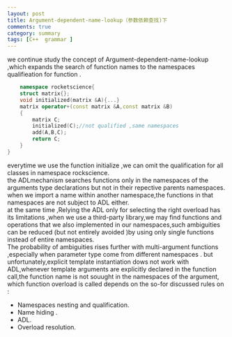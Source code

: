 ```yaml
---
layout: post
title: Argument-dependent-name-lookup（参数依赖查找)下
comments: true
category: summary
tags: [C++  grammar ]  
---  
```

we continue study the concept of Argument-dependent-name-lookup ,which expands the search of function names to the namespaces qualifieation for function .  
```C++  
	namespace rocketscience{
	struct matrix{};
	void initialized(matrix &A){...}
	matrix operator+(const matrix &A,const matrix &B)  
	{
		matrix C;
		initialized(C);//not qualified ,same namespaces  
		add(A,B,C);  
		return C;
	}
}  
```  
everytime we use the function initialize ,we can omit the qualification for all classes in namespace rockscience.  
the ADLmechanism searches functions only in the namespaces of the arguments type declarations but not in their repective parents  namespaces.  
when we import a name within another namespace,the functions in that namespaces are not subject to ADL either.  
at the same time ,Relying the ADL only for selecting the right overload has its limitations ,when we use a third-party library,we may find functions and operations that we also implemented in our namespaces,such ambiguities can be reduced (but not entirely avoided )by using only single functions instead of entire namespaces.  
The probability of ambiguities rises further with multi-argument functions ,especially when parameter type come from different namespaces . 
but unfortunately,explicit template instantiation dows not work with ADL,whenever template arguments are explicitly declared in the function call,the function name is not souught in the namespaces of the argument,  
which function overload is called depends on the so-for discussed rules on :  
- Namespaces nesting and qualification.  
- Name hiding .  
- ADL.  
- Overload resolution.  
